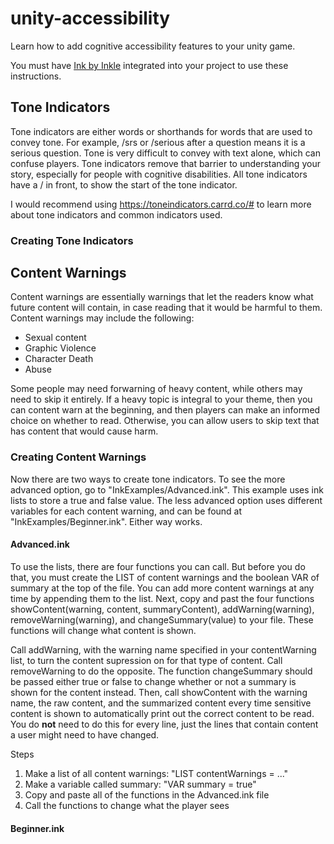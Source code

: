 # unity-accessibility
Learn how to add cognitive accessibility features to your unity game.

You must have [Ink by Inkle](https://www.inklestudios.com/ink/) integrated into your project to use these instructions. 

<h2>Tone Indicators</h2>
Tone indicators are either words or shorthands for words that are used to convey tone. For example, /srs or /serious after a question means it is a serious question. Tone is very difficult to convey with text alone, which can confuse players. Tone indicators remove that barrier to understanding your story, especially for people with cognitive disabilities. All tone indicators have a / in front, to show the start of the tone indicator. 

I would recommend using https://toneindicators.carrd.co/# to learn more about tone indicators and common indicators used. 

<h3>Creating Tone Indicators</h3>


<h2>Content Warnings</h2>
Content warnings are essentially warnings that let the readers know what future content will contain, in case reading that it would be harmful to them. 
Content warnings may include the following: 
<ul>
  <li>Sexual content</li>
  <li>Graphic Violence</li>
  <li>Character Death</li>
  <li>Abuse</li>
 </ul>

Some people may need forwarning of heavy content, while others may need to skip it entirely. If a heavy topic is integral to your theme, then you can content warn at the beginning, and then players can make an informed choice on whether to read. Otherwise, you can allow users to skip text that has content that would cause harm.   

<h3>Creating Content Warnings</h3>
Now there are two ways to create tone indicators. To see the more advanced option, go to "InkExamples/Advanced.ink". This example uses ink lists to store a true and false value. The less advanced option uses different variables for each content warning, and can be found at "InkExamples/Beginner.ink". Either way works. 

<h4>Advanced.ink</h4>
To use the lists, there are four functions you can call. But before you do that, you must create the LIST of content warnings and the boolean VAR of summary at the top of the file. You can add more content warnings at any time by appending them to the list. Next, copy and past the four functions  showContent(warning, content, summaryContent), addWarning(warning), removeWarning(warning), and changeSummary(value) to your file. These functions will change what content is shown. 

Call addWarning, with the warning name specified in your contentWarning list, to turn the content supression on for that type of content. Call removeWarning to do the opposite. The function changeSummary should be passed either true or false to change whether or not a summary is shown for the content instead. Then, call showContent with the warning name, the raw content, and the summarized content every time sensitive content is shown to automatically print out the correct content to be read. You do <b>not</b> need to do this for every line, just the lines that contain content a user might need to have changed. 

Steps
<ol>
  <li>Make a list of all content warnings: "LIST contentWarnings = ..."</li>
  <li>Make a variable called summary: "VAR summary = true"</li>
  <li>Copy and paste all of the functions in the Advanced.ink file</li>
  <li>Call the functions to change what the player sees</li>
 </ol>

<h4>Beginner.ink</h4>

